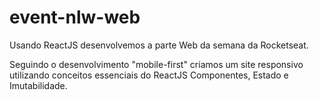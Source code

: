 # event-nlw-web

Usando ReactJS desenvolvemos a parte Web da semana da Rocketseat.

Seguindo o desenvolvimento "mobile-first" criamos um site responsivo utilizando conceitos essenciais do ReactJS
Componentes, Estado e Imutabilidade.
